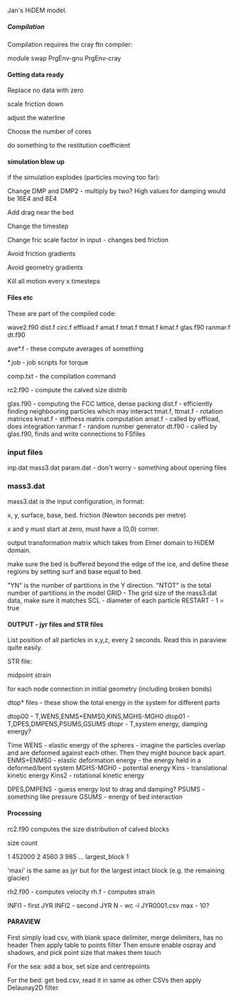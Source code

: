 Jan's HiDEM model.

##### Compilation ####

Compilation requires the cray ftn compiler:

module swap PrgEnv-gnu PrgEnv-cray

#### Getting data ready ####

Replace no data with zero

scale friction down 

adjust the waterline

Choose the number of cores

do something to the restitution coefficient

#### simulation blow up ####

if the simulation explodes (particles moving too far):

Change DMP and DMP2 - multiply by two? High values for damping would be 16E4 and 8E4

Add drag near the bed

Change the timestep

Change fric scale factor in input - changes bed friction

Avoid friction gradients

Avoid geometry gradients

Kill all motion every x timesteps



#### Files etc ####

These are part of the compiled code:

wave2.f90
dist.f
circ.f
effload.f
amat.f
tmat.f
ttmat.f
kmat.f
glas.f90
ranmar.f
dt.f90

ave*.f - these compute averages of something

*.job - job scripts for torque

comp.txt - the compilation command

rc2.f90 - compute the calved size distrib

glas.f90 - computing the FCC lattice, dense packing
dist.f - efficiently finding neighbouring particles which may interact
tmat.f, ttmat.f - rotation matrices
kmat.f - stiffness matrix computation
amat.f - called by effload, does integration
ranmar.f - random number generator
dt.f90 - called by glas.f90, finds and write connections to FSfiles

### input files ###

inp.dat
mass3.dat
param.dat - don't worry - something about opening files

### mass3.dat ####

mass3.dat is the input configuration, in format:

x, y, surface, base, bed. friction (Newton seconds per metre) 

x and y must start at zero, must have a (0,0) corner.

output transformation matrix which takes from Elmer domain to HiDEM domain.

make sure the bed is buffered beyond the edge of the ice, and define these regions by setting surf and base equal to bed.


"YN" is the number of partitions in the Y direction.
"NTOT" is the total number of partitions in the model
GRID - The grid size of the mass3.dat data, make sure it matches
SCL - diameter of each particle
RESTART - 1 = true



#### OUTPUT - jyr files and STR files ####

List position of all particles in x,y,z, every 2 seconds.
Read this in paraview quite easily.

STR file:

midpoint
strain

for each node connection in initial geometry (including broken bonds)


dtop* files - these show the total energy in the system for different parts

dtop00 - T,WENS,ENMS+ENMS0,KINS,MGHS-MGH0
dtop01 - T,DPES,DMPENS,PSUMS,GSUMS
dtopr  - T,system energy, damping energy?

Time
WENS - elastic energy of the spheres - imagine the particles overlap and are deformed against each other. Then they might bounce back apart.
ENMS+ENMS0 - elastic deformation energy - the energy held in a deformed/bent system
MGHS-MGH0 - potential energy
Kins - translational kinetic energy
Kins2 - rotational kinetic energy

DPES,DMPENS - guess energy lost to drag and damping?
PSUMS - something like pressure
GSUMS - energy of bed interaction


#### Processing ####

rc2.f90 computes the size distribution of calved blocks

size  count

1  452000
2  4560
3  985
...
largest_block 1

'maxi' is the same as jyr but for the largest intact block (e.g. the remaining glacier)

rh2.f90 - computes velocity
rh.f - computes strain


INFI1 - first JYR
INFI2 - second JYR
N - wc -l JYR0001.csv
max - 10?

#### PARAVIEW ####

First simply load csv, with blank space delimiter, merge delimiters, has no header
Then apply table to points filter
Then ensure enable ospray and shadows, and pick point size that makes them touch

For the sea: add a box, set size and centrepoints

For the bed: get bed.csv, read it in same as other CSVs
then apply Delaunay2D filter.
